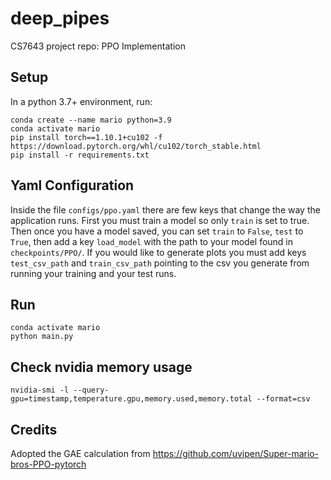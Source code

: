 # deep_pipes
CS7643 project repo: PPO Implementation

## Setup
In a python 3.7+ environment, run:
```
conda create --name mario python=3.9
conda activate mario
pip install torch==1.10.1+cu102 -f https://download.pytorch.org/whl/cu102/torch_stable.html
pip install -r requirements.txt
```

## Yaml Configuration
Inside the file `configs/ppo.yaml` there are few keys that change the way the application runs.
First you must train a model so only `train` is set to true. Then once you have a model saved,
you can set `train` to `False`, `test` to `True`, then add a key `load_model` with the path to
your model found in `checkpoints/PPO/`. If you would like to generate plots you must add keys
`test_csv_path` and `train_csv_path` pointing to the csv you generate from running your training
and your test runs.

## Run
```
conda activate mario
python main.py
```

## Check nvidia memory usage
```
nvidia-smi -l --query-gpu=timestamp,temperature.gpu,memory.used,memory.total --format=csv
```

## Credits
Adopted the GAE calculation from https://github.com/uvipen/Super-mario-bros-PPO-pytorch
